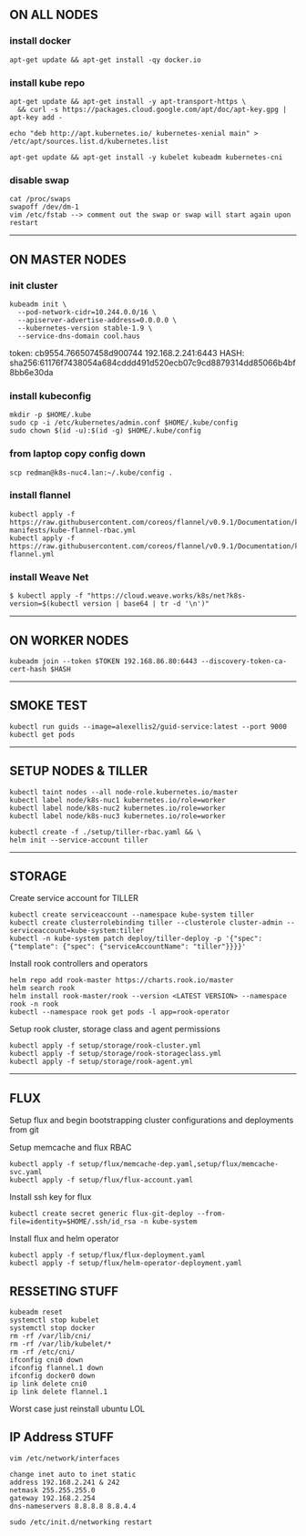 ## ON ALL NODES

### install docker

```
apt-get update && apt-get install -qy docker.io
```

### install kube repo

```
apt-get update && apt-get install -y apt-transport-https \
  && curl -s https://packages.cloud.google.com/apt/doc/apt-key.gpg | apt-key add -

echo "deb http://apt.kubernetes.io/ kubernetes-xenial main" > /etc/apt/sources.list.d/kubernetes.list

apt-get update && apt-get install -y kubelet kubeadm kubernetes-cni
```

### disable swap

```
cat /proc/swaps
swapoff /dev/dm-1
vim /etc/fstab --> comment out the swap or swap will start again upon restart
```

---

## ON MASTER NODES

### init cluster

```
kubeadm init \
  --pod-network-cidr=10.244.0.0/16 \
  --apiserver-advertise-address=0.0.0.0 \
  --kubernetes-version stable-1.9 \
  --service-dns-domain cool.haus
```
token: cb9554.766507458d900744
192.168.2.241:6443
HASH: sha256:61176f7438054a684cddd491d520ecb07c9cd8879314dd85066b4bf8bb6e30da

### install kubeconfig

```
mkdir -p $HOME/.kube
sudo cp -i /etc/kubernetes/admin.conf $HOME/.kube/config
sudo chown $(id -u):$(id -g) $HOME/.kube/config
```

### from laptop copy config down

```
scp redman@k8s-nuc4.lan:~/.kube/config .
```

### install flannel

```
kubectl apply -f https://raw.githubusercontent.com/coreos/flannel/v0.9.1/Documentation/k8s-manifests/kube-flannel-rbac.yml
kubectl apply -f https://raw.githubusercontent.com/coreos/flannel/v0.9.1/Documentation/kube-flannel.yml
```
### install Weave Net

```
$ kubectl apply -f "https://cloud.weave.works/k8s/net?k8s-version=$(kubectl version | base64 | tr -d '\n')"
```
---

## ON WORKER NODES

```
kubeadm join --token $TOKEN 192.168.86.80:6443 --discovery-token-ca-cert-hash $HASH
```

---

## SMOKE TEST

```
kubectl run guids --image=alexellis2/guid-service:latest --port 9000
kubectl get pods
```

---

## SETUP NODES & TILLER

```
kubectl taint nodes --all node-role.kubernetes.io/master
kubectl label node/k8s-nuc1 kubernetes.io/role=worker
kubectl label node/k8s-nuc2 kubernetes.io/role=worker
kubectl label node/k8s-nuc3 kubernetes.io/role=worker
```

```
kubectl create -f ./setup/tiller-rbac.yaml && \
helm init --service-account tiller
```

---

## STORAGE

Create service account for TILLER
```
kubectl create serviceaccount --namespace kube-system tiller
kubectl create clusterrolebinding tiller --clusterole cluster-admin --serviceaccount=kube-system:tiller
kubectl -n kube-system patch deploy/tiller-deploy -p '{"spec": {"template": {"spec": {"serviceAccountName": "tiller"}}}}'

```
Install rook controllers and operators


```
helm repo add rook-master https://charts.rook.io/master
helm search rook
helm install rook-master/rook --version <LATEST VERSION> --namespace rook -n rook
kubectl --namespace rook get pods -l app=rook-operator
```

Setup rook cluster, storage class and agent permissions

```
kubectl apply -f setup/storage/rook-cluster.yml
kubectl apply -f setup/storage/rook-storageclass.yml
kubectl apply -f setup/storage/rook-agent.yml
```

---

## FLUX

Setup flux and begin bootstrapping cluster configurations and deployments from git

Setup memcache and flux RBAC
```
kubectl apply -f setup/flux/memcache-dep.yaml,setup/flux/memcache-svc.yaml
kubectl apply -f setup/flux/flux-account.yaml
```

Install ssh key for flux
```
kubectl create secret generic flux-git-deploy --from-file=identity=$HOME/.ssh/id_rsa -n kube-system
```

Install flux and helm operator
```
kubectl apply -f setup/flux/flux-deployment.yaml
kubectl apply -f setup/flux/helm-operator-deployment.yaml
```

## RESSETING STUFF
```
kubeadm reset
systemctl stop kubelet
systemctl stop docker
rm -rf /var/lib/cni/
rm -rf /var/lib/kubelet/*
rm -rf /etc/cni/
ifconfig cni0 down
ifconfig flannel.1 down
ifconfig docker0 down
ip link delete cni0
ip link delete flannel.1
```
Worst case just reinstall ubuntu LOL

## IP Address STUFF

```
vim /etc/network/interfaces

change inet auto to inet static
address 192.168.2.241 & 242
netmask 255.255.255.0
gateway 192.168.2.254
dns-nameservers 8.8.8.8 8.8.4.4

sudo /etc/init.d/networking restart
```
